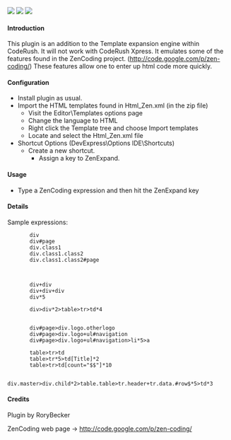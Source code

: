 [![](http://dxcorecommunityplugins.googlecode.com/svn/trunk/Common/Graphics/Download.png)](http://www.rorybecker.co.uk/DevExpress/Community/Plugins/DX_ZenCoding/)      [![](http://dxcorecommunityplugins.googlecode.com/svn/trunk/Common/Graphics/InstallHelp.png)](http://code.google.com/p/dxcorecommunityplugins/wiki/InstallInstructions)
[![](http://dxcorecommunityplugins.googlecode.com/svn/trunk/Common/Graphics/Feedback.png)](http://code.google.com/p/dxcorecommunityplugins/wiki/Feedback)
#### Introduction ####
This plugin is an addition to the Template expansion engine within CodeRush. It will not work with CodeRush Xpress. It emulates some of the features found in the ZenCoding project. (http://code.google.com/p/zen-coding/) These features allow one to enter up html code more quickly.

#### Configuration ####
  * Install plugin as usual.
  * Import the HTML templates found in Html\_Zen.xml (in the zip file)
    * Visit the Editor\Templates options page
    * Change the language to HTML
    * Right click the Template tree and choose Import templates
    * Locate and select the Html\_Zen.xml file
  * Shortcut Options (DevExpress\Options IDE\Shortcuts)
    * Create a new shortcut.
      * Assign a key to ZenExpand.

#### Usage ####
  * Type a ZenCoding expression and then hit the ZenExpand key

#### Details ####
Sample expressions:
```
       div
       div#page
       div.class1
       div.class1.class2
       div.class1.class2#page



       div+div
       div+div+div
       div*5

       div>div*2>table>tr>td*4


       div#page>div.logo.otherlogo
       div#page>div.logo+ul#navigation
       div#page>div.logo+ul#navigation>li*5>a

       table>tr>td
       table>tr*5>td[Title]*2
       table>tr>td[count="$$"]*10

       div.master>div.child*2>table.table>tr.header+tr.data.#row$*5>td*3
```
#### Credits ####
Plugin by RoryBecker

ZenCoding web page -> http://code.google.com/p/zen-coding/